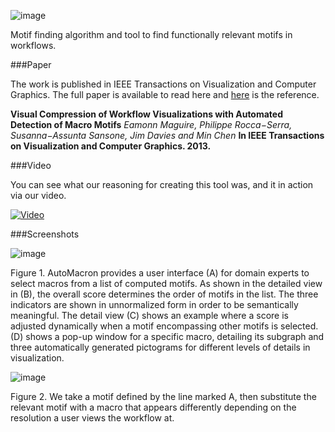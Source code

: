 ![image](http://antarcticdesign.files.wordpress.com/2013/10/logo.png?w=295)

Motif finding algorithm and tool to find functionally relevant motifs in workflows.

###Paper

The work is published in IEEE Transactions on Visualization and Computer Graphics. The full paper is available to read here and [here](http://www.oerc.ox.ac.uk/personal-pages/emaguire/AutoMacron.pdf) is the reference.


**Visual Compression of Workflow Visualizations with Automated Detection of Macro Motifs**
*Eamonn Maguire‚ Philippe Rocca−Serra‚ Susanna−Assunta Sansone‚ Jim Davies and Min Chen* **In IEEE Transactions on Visualization and Computer Graphics. 2013.**


###Video

You can see what our reasoning for creating this tool was, and it in action via our video.

[![Video](http://antarcticdesign.files.wordpress.com/2013/10/video.png?w=472)](https://vimeo.com/71495896)

###Screenshots

![image](https://antarcticdesign.files.wordpress.com/2013/10/ui.png?w=895)

Figure 1. AutoMacron provides a user interface (A) for domain experts to select macros from a list of computed motifs. As shown in the detailed view in (B), the overall score determines the order of motifs in the list. The three indicators are shown in unnormalized form in order to be semantically meaningful. The detail view (C) shows an example where a score is adjusted dynamically when a motif encompassing other motifs is selected. (D) shows a pop-up window for a specific macro, detailing its subgraph and three automatically generated pictograms for different levels of details in visualization.


![image](http://antarcticdesign.files.wordpress.com/2013/10/compression.png?w=895)

Figure 2. We take a motif defined by the line marked A, then substitute the relevant motif with a macro that appears differently depending on the resolution a user views the workflow at.
